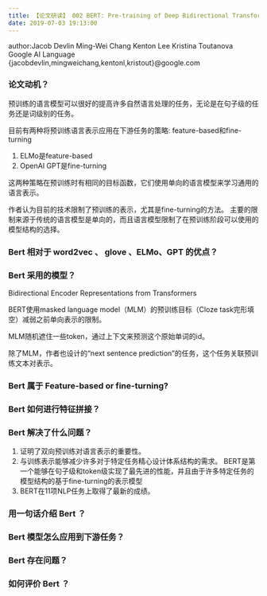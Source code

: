 ```yaml
---
title: 【论文研读】 002 BERT: Pre-training of Deep Bidirectional Transformers for Language Understanding
date: 2019-07-03 19:13:00
---
```


author:Jacob Devlin Ming-Wei Chang Kenton Lee Kristina Toutanova  
Google AI Language  
{jacobdevlin,mingweichang,kentonl,kristout}@google.com  


### 论文动机？

预训练的语言模型可以很好的提高许多自然语言处理的任务，无论是在句子级的任务还是词级别的任务。

目前有两种将预训练语言表示应用在下游任务的策略: feature-based和fine-turning
1. ELMo是feature-based
2. OpenAI GPT是fine-turning

这两种策略在预训练时有相同的目标函数，它们使用单向的语言模型来学习通用的语言表示。


作者认为目前的技术限制了预训练的表示，尤其是fine-turning的方法。
主要的限制来源于传统的语言模型是单向的，而且语言模型限制了在预训练阶段可以使用的模型结构的选择。


### Bert 相对于 word2vec 、 glove 、ELMo、GPT 的优点？



### Bert 采用的模型？
Bidirectional Encoder Representations from Transformers

BERT使用masked language model（MLM）的预训练目标（Cloze task完形填空）减弱之前单向表示的限制。

MLM随机遮住一些token，通过上下文来预测这个原始单词的id。

除了MLM，作者也设计的“next sentence prediction”的任务，这个任务关联预训练文本对表示。


### Bert 属于  Feature-based or fine-turning?



### Bert 如何进行特征拼接？



### Bert 解决了什么问题？

1. 证明了双向预训练对语言表示的重要性。
2. 与训练表示能够减少许多对于特定任务精心设计体系结构的需求。
BERT是第一个能够在句子级和token级实现了最先进的性能，并且由于许多特定任务的模型结构的基于fine-turning的表示模型
3. BERT在11项NLP任务上取得了最新的成绩。

### 用一句话介绍 Bert ？



### Bert 模型怎么应用到下游任务？

### Bert 存在问题？

### 如何评价 Bert ？
